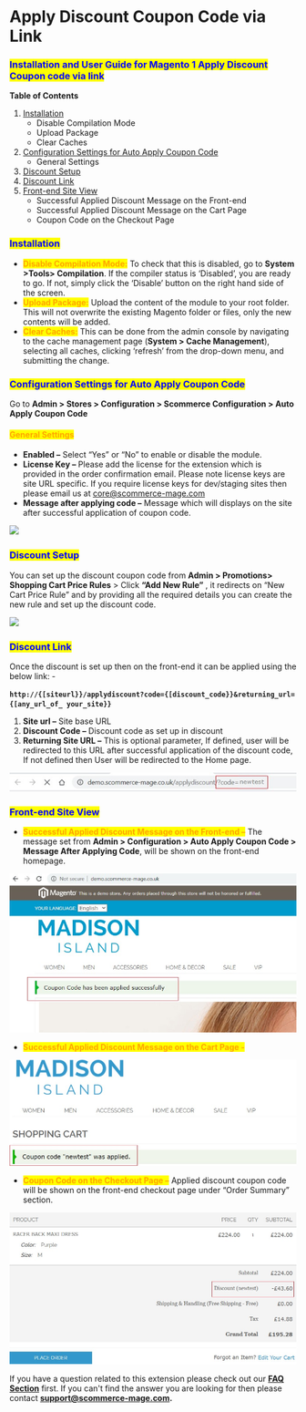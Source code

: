 # Apply Discount Coupon Code via Link

### <mark style="color:blue;">Installation and User Guide for Magento 1 Apply Discount Coupon code via link</mark>

**Table of Contents**

1. [Installation ](apply-discount-coupon-code-via-link.md#\_bookmark0)
   * Disable Compilation Mode&#x20;
   * Upload Package&#x20;
   * Clear Caches&#x20;
2. [Configuration Settings for Auto Apply Coupon Code ](apply-discount-coupon-code-via-link.md#\_bookmark4)
   * General Settings&#x20;
3. [Discount Setup](apply-discount-coupon-code-via-link.md#discount-setup)&#x20;
4. [Discount Link](apply-discount-coupon-code-via-link.md#discount-link)&#x20;
5. [Front-end Site View](apply-discount-coupon-code-via-link.md#\_bookmark8)&#x20;
   * Successful Applied Discount Message on the Front-end&#x20;
   * Successful Applied Discount Message on the Cart Page&#x20;
   * Coupon Code on the Checkout Page&#x20;

### <mark style="color:blue;">Installation</mark> <a href="#_bookmark0" id="_bookmark0"></a>

* <mark style="color:orange;">**Disable Compilation Mode:**</mark> To check that this is disabled, go to **System >Tools> Compilation**. If the compiler status is ‘Disabled’, you are ready to go. If not, simply click the ‘Disable’ button on the right hand side of the screen.
* <mark style="color:orange;">**Upload Package:**</mark> Upload the content of the module to your root folder. This will not overwrite the existing Magento folder or files, only the new contents will be added.
* <mark style="color:orange;">**Clear Caches:**</mark> This can be done from the admin console by navigating to the cache management page (**System > Cache Management**), selecting all caches, clicking ‘refresh’ from the drop-down menu, and submitting the change.

### <mark style="color:blue;">Configuration Settings for Auto Apply Coupon Code</mark> <a href="#_bookmark4" id="_bookmark4"></a>

Go to **Admin > Stores > Configuration > Scommerce Configuration > Auto Apply Coupon Code**

#### <mark style="color:orange;">General Settings</mark> <a href="#_bookmark5" id="_bookmark5"></a>

* **Enabled –** Select “Yes” or “No” to enable or disable the module.
* **License Key –** Please add the license for the extension which is provided in the order confirmation email. Please note license keys are site URL specific. If you require license keys for dev/staging sites then please email us at [core@scommerce-mage.com](mailto:core@scommerce-mage.com)
* **Message after applying code –** Message which will displays on the site after successful application of coupon code.

![](../../.gitbook/assets/m1dis\_general.jpg)

### <mark style="color:blue;">**Discount Setup**</mark>&#x20;

You can set up the discount coupon code from **Admin > Promotions> Shopping Cart Price Rules** > Click **“Add New Rule”** , it redirects on “New Cart Price Rule” and by providing all the required details you can create the new rule and set up the discount code.

![](../../.gitbook/assets/m1dis\_rules.jpg)

### <mark style="color:blue;">**Discount Link**</mark>&#x20;

Once the discount is set up then on the front-end it can be applied using the below link: -

**`http://{[siteurl}}/applydiscount?code={[discount_code}}&returning_url={[any_url_of_ your_site}}`**

1. **Site url –** Site base URL
2. **Discount Code –** Discount code as set up in discount
3. **Returning Site URL –** This is optional parameter, If defined, user will be redirected to this URL after successful application of the discount code, If not defined then User will be redirected to the Home page.

![](<../../.gitbook/assets/3 (39)>)

### <mark style="color:blue;">Front-end Site View</mark> <a href="#_bookmark8" id="_bookmark8"></a>

* <mark style="color:orange;">**Successful Applied Discount Message on the Front-end –**</mark> The message set from **Admin > Configuration > Auto Apply Coupon Code > Message After Applying Code**, will be shown on the front-end homepage.

![](<../../.gitbook/assets/4 (10)>)

* <mark style="color:orange;">**Successful Applied Discount Message on the Cart Page -**</mark>

![](<../../.gitbook/assets/5 (29)>)

* <mark style="color:orange;">**Coupon Code on the Checkout Page –**</mark> Applied discount coupon code will be shown on the front-end checkout page under “Order Summary” section.

![](<../../.gitbook/assets/6 (13)>)

If you have a question related to this extension please check out our [**FAQ Section**](https://www.scommerce-mage.com/magento-apply-coupon-via-link.html#faq) first. If you can't find the answer you are looking for then please contact [**support@scommerce-mage.com**](mailto:core@scommerce-mage.com)**.**
